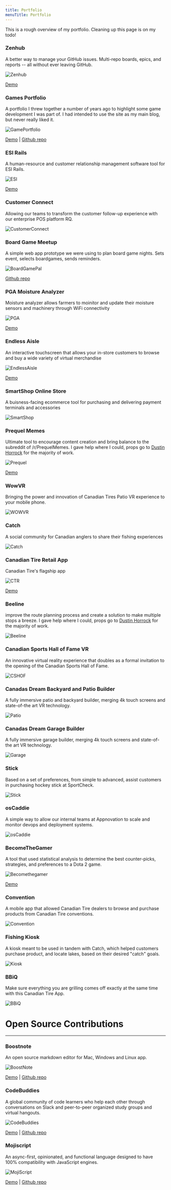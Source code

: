 ```yaml
---
title: Portfolio
menuTitle: Portfolio
---
```

This is a rough overview of my portfolio. Cleaning up this page is on my todo!

### Zenhub

A better way to manage your GitHub issues. Multi-repo boards, epics, and reports -- all without ever leaving GitHub.

![Zenhub](./images/zenhub.jpg)

[Demo](https://www.zenhub.com)

### Games Portfolio

A portfolio I threw together a number of years ago to highlight some game development I was part of. I had intended to use the site as my main blog, but never really liked it.

![GamePortfolio](./images/game.png)

[Demo](https://games.dennyscott.io) | [Github repo](https://github.com/DennyScott/zephyr-lab)



### ESI Rails

A human-resource and customer relationship management software tool for ESI Rails.

![ESI](./images/esi.png)

[Demo]()


### Customer Connect

Allowing our teams to transform the customer follow-up experience with our enterprise POS platform RQ.

![CustomerConnect](./images/customerconnect.webp)

### Board Game Meetup

A simple web app prototype we were using to plan board game nights. Sets event, selects boardgames, sends reminders.

![BoardGamePal](./images/bgpal.png)

[Github repo](https://github.com/DennyScott/boardgamepal)


### PGA Moisture Analyzer

Moisture analyzer allows farmers to moinitor and update their moisture sensors and machinery through WiFi connectivity

![PGA](./images/pga.jpeg)

[Demo](https://appadvice.com/app/pga-moisture-meter/1307581961)


### Endless Aisle

An interactive touchscreen that allows your in-store customers to browse and buy a wide variety of virtual merchandise

![EndlessAisle](./images/ea.png)

[Demo](https://www.iqmetrix.com/products/endless-aisle)


### SmartShop Online Store

A buisness-facing ecommerce tool for purchasing and delivering payment terminals and accessories

![SmartShop](./images/zenhub.jpg)


### Prequel Memes

Ultimate tool to encourage content creation and bring balance to the subreddit of /r/PrequelMemes. I gave help where I could, props go to [Dustin Horrock](dustin.surge.sh) for the majority of work.

![Prequel](./images/prequelmemes.webp)

[Demo](https://http://www.prequelmemes.com/#/)


### WowVR

Bringing the power and innovation of Canadian Tires Patio VR experience to your mobile phone.

![WOWVR](./images/wowvr.png)


### Catch

A social community for Canadian anglers to share their fishing experiences

![Catch](./images/catch.jpg)


### Canadian Tire Retail App

Canadian Tire's flagship app

![CTR](./images/ctr.jpg)

[Demo](https://www.canadiantire.ca/en/mobile.html)


### Beeline

improve the route planning process and create a solution to make multiple stops a breeze. I gave help where I could, props go to [Dustin Horrock](dustin.surge.sh) for the majority of work.

![Beeline](./images/beeline.webp)


### Canadian Sports Hall of Fame VR

 An innovative virtual reality experience that doubles as a formal invitation to the opening of the Canadian Sports Hall of Fame.

![CSHOF](./images/cshof.jpg)


### Canadas Dream Backyard and Patio Builder

A fully immersive patio and backyard builder, merging 4k touch screens and state-of-the art VR technology.

![Patio](./images/PatioBuilder.jpg)


### Canadas Dream Garage Builder

A fully immersive garage builder, merging 4k touch screens and state-of-the art VR technology.

![Garage](./images/garage.png)


### Stick

Based on a set of preferences, from simple to advanced, assist customers in purchasing hockey stick at SportCheck.

![Stick](./images/stick.png)


### osCaddie

A simple way to allow our internal teams at Appnovation to scale and monitor devops and deployment systems.

![osCaddie](./images/osCaddie.png)


### BecomeTheGamer

A tool that used statistical analysis to determine the best counter-picks, strategies, and preferences to a Dota 2 game.

![Becomethegamer](./images/becomethegamer.jpg)

[Demo](https://dota2.becomethegamer.com/)


### Convention

A mobile app that allowed Canadian Tire dealers to browse and purchase products from Canadian Tire conventions.

![Convention](./images/convention.jpg)


### Fishing Kiosk

A kiosk meant to be used in tandem with Catch, which helped customers purchase product, and locate lakes, based on their desired "catch" goals.

![Kiosk](./images/kiosk.png)


### BBiQ

Make sure everything you are grilling comes off exactly at the same time with this Canadian Tire App.

![BBiQ](./images/bbiq.png)

# Open Source Contributions
--------------------------------------------------------


### Boostnote

An open source markdown editor for Mac, Windows and Linux app.

![BoostNote](./images/boostnote.png)

[Demo](https://boostnote.io/) | [Github repo](https://github.com/BoostIO/Boostnote)


### CodeBuddies

A global community of code learners who help each other through conversations on Slack and peer-to-peer organized study groups and virtual hangouts.

![CodeBuddies](./images/codebuddies.png)

[Demo](https://codebuddies.org/) | [Github repo](https://github.com/codebuddies/codebuddies)


### Mojiscript

An async-first, opinionated, and functional language designed to have 100% compatibility with JavaScript engines.

![MojiScript](./images/mojiscript.png)

[Demo](https://mojiscript.js.org/#/) | [Github repo](https://github.com/joelnet/MojiScript)